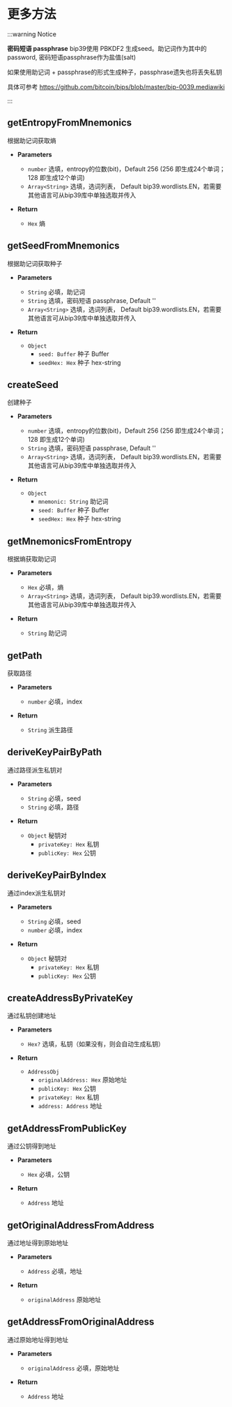 # 更多方法

:::warning Notice

**密码短语 passphrase**
bip39使用 PBKDF2 生成seed。助记词作为其中的password, 密码短语passphrase作为盐值(salt)

如果使用助记词 + passphrase的形式生成种子，passphrase遗失也将丢失私钥

具体可参考 https://github.com/bitcoin/bips/blob/master/bip-0039.mediawiki

:::

## getEntropyFromMnemonics
根据助记词获取熵

- **Parameters** 
    * `number` 选填，entropy的位数(bit)，Default 256 (256 即生成24个单词；128 即生成12个单词)
    * `Array<String>` 选填，选词列表， Default bip39.wordlists.EN，若需要其他语言可从bip39库中单独选取并传入

- **Return**
    * `Hex` 熵

## getSeedFromMnemonics
根据助记词获取种子

- **Parameters** 
    * `String` 必填，助记词
    * `String` 选填，密码短语 passphrase, Default ''
    * `Array<String>` 选填，选词列表， Default bip39.wordlists.EN，若需要其他语言可从bip39库中单独选取并传入

- **Return**
    * `Object`
        - `seed: Buffer` 种子 Buffer
        - `seedHex: Hex` 种子 hex-string

## createSeed
创建种子

- **Parameters** 
    * `number` 选填，entropy的位数(bit)，Default 256 (256 即生成24个单词；128 即生成12个单词)
    * `String`  选填，密码短语 passphrase, Default ''
    * `Array<String>` 选填，选词列表， Default bip39.wordlists.EN，若需要其他语言可从bip39库中单独选取并传入

- **Return**
    * `Object`
        - `mnemonic: String` 助记词
        - `seed: Buffer` 种子 Buffer
        - `seedHex: Hex` 种子 hex-string

## getMnemonicsFromEntropy
根据熵获取助记词

- **Parameters** 
    * `Hex` 必填，熵
    * `Array<String>` 选填，选词列表， Default bip39.wordlists.EN，若需要其他语言可从bip39库中单独选取并传入

- **Return**
    * `String` 助记词

## getPath
获取路径

- **Parameters** 
    * `number` 必填，index

- **Return**
    * `String` 派生路径

## deriveKeyPairByPath
通过路径派生私钥对

- **Parameters** 
    * `String` 必填，seed
    * `String` 必填，路径

- **Return**
    * `Object` 秘钥对
        - `privateKey: Hex` 私钥
        - `publicKey: Hex` 公钥

## deriveKeyPairByIndex
通过index派生私钥对

- **Parameters** 
    * `String` 必填，seed
    * `number` 必填，index

- **Return**
    * `Object` 秘钥对
        - `privateKey: Hex` 私钥
        - `publicKey: Hex` 公钥

## createAddressByPrivateKey
通过私钥创建地址

- **Parameters** 
    * `Hex?` 选填，私钥（如果没有，则会自动生成私钥）

- **Return**
    * `AddressObj`
        - `originalAddress: Hex` 原始地址
        - `publicKey: Hex`  公钥
        - `privateKey: Hex` 私钥
        - `address: Address` 地址

## getAddressFromPublicKey
通过公钥得到地址

- **Parameters** 
    * `Hex` 必填，公钥

- **Return**
    * `Address` 地址

## getOriginalAddressFromAddress
通过地址得到原始地址

- **Parameters** 
    * `Address` 必填，地址

- **Return**
    * `originalAddress` 原始地址

## getAddressFromOriginalAddress
通过原始地址得到地址

- **Parameters** 
    * `originalAddress` 必填，原始地址

- **Return**
    * `Address` 地址
